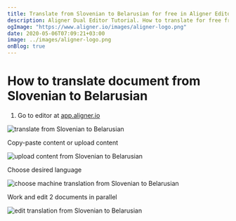 ```yaml
---
title: Translate from Slovenian to Belarusian for free in Aligner Editor
description: Aligner Dual Editor Tutorial. How to translate for free from Slovenian to Belarusian. Aligner is multilingual document management platform. 
ogImage: "https://www.aligner.io/images/aligner-logo.png"
date: 2020-05-06T07:09:21+03:00
image: ../images/aligner-logo.png
onBlog: true
---
```


# How to translate document from Slovenian to Belarusian

1. Go to editor at [app.aligner.io](https://app.aligner.io "Aligner App web page")

![translate from Slovenian to Belarusian](../aligner-blank-editor.png "translate from Slovenian to Belarusian")

Copy-paste content or upload content

![upload content from Slovenian to Belarusian](../aligner-uploaded-document.png "upload content from Slovenian to Belarusian")

Choose desired language

![choose machine translation from Slovenian to Belarusian](../aligner-language-dropdown.png "choose machine translation from Slovenian to Belarusian")

Work and edit 2 documents in parallel

![edit translation from Slovenian to Belarusian](../aligner-double-sitded-editor.png "edit translation from Slovenian to Belarusian")


